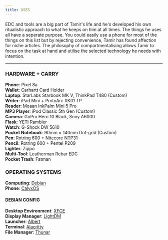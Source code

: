 ```yaml
---
title: USES
---
```


EDC and tools are a big part of Tamir's life and he's developed his own ritualistic approach to what he keeps on him at all times. The things he uses all have a seperate purpose. You could easily use a phone for most of the things on this list but by rejecting convenience, Tamir has found affection for niche articles. The philosophy of compartmentalising allows Tamir to focus on the task at hand and utilise the selected technology he needs with intention.

---
### HARDWARE + CARRY

**Phone**: Pixel 8a\
**Wallet**: Carhartt Card Holder\
**Laptop**: StarLabs Starbook MK V, ThinkPad T480 (Custom)\
**Writer**: iPad Mini + ProtoArc XK01 TP\
**Reader**: Moaan InkPalm Mini 5 Pro\
**MP3 Player**: iPod Classic 5th Gen (Custom)\
**Camera**: GoPro Hero 10 Black, Sony A6000\
**Flask**: YETI Rambler\
**Watch**: G-Shock DW 5610\
**Pocket Notebook**: 90mm × 140mm Dot-grid (Custom)\
**Pen**: Rotring 600 + Nitecore NTP31\
**Pencil**: Rotring 600 + Pentel P209\
**Lighter**: Zippo\
**Multi-Tool**: Leatherman Rebar EDC\
**Pocket Trash**: Fatman

### OPERATING SYSTEMS

**Computing**: [Debian](https://www.debian.org/)\
**Phone**: [CalyxOS](https://calyxos.org/)

#### DEBIAN CONFIG

**Desktop Environment**: [XFCE](https://xfce.org/)\
**Display Manager**: [LightDM](https://github.com/canonical/lightdm)\
**Launcher**: [Albert](https://github.com/albertlauncher/albert)\
**Terminal**: [Alacritty](https://github.com/alacritty/alacritty)\
**File Manager**: [Thunar](https://github.com/xfce-mirror/thunar)